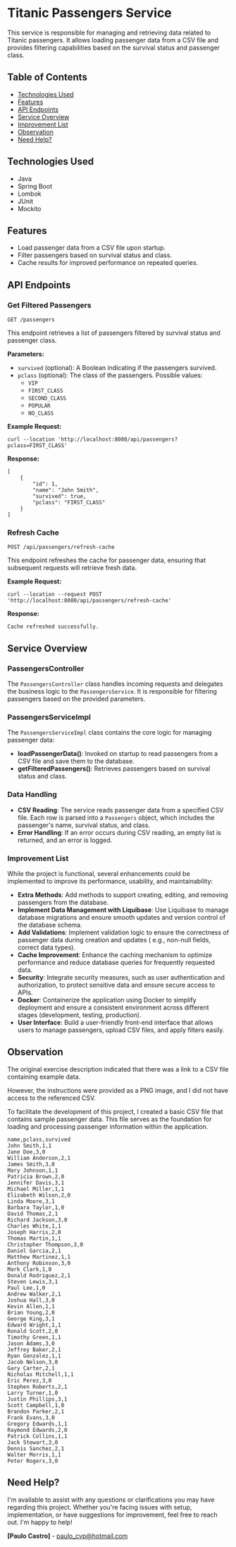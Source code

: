 # Titanic Passengers Service

This service is responsible for managing and retrieving data related to Titanic passengers. It allows loading passenger
data from a CSV file and provides filtering capabilities based on the survival status and passenger class.

## Table of Contents

- [Technologies Used](#technologies-used)
- [Features](#features)
- [API Endpoints](#api-endpoints)
- [Service Overview](#service-overview)
- [Improvement List](#improvement-list)
- [Observation](#observation)
- [Need Help?](#need-help)

## Technologies Used

- Java
- Spring Boot
- Lombok
- JUnit
- Mockito

## Features

- Load passenger data from a CSV file upon startup.
- Filter passengers based on survival status and class.
- Cache results for improved performance on repeated queries.

## API Endpoints

### Get Filtered Passengers

`GET /passengers`

This endpoint retrieves a list of passengers filtered by survival status and passenger class.

**Parameters:**

- `survived` (optional): A Boolean indicating if the passengers survived.
- `pclass` (optional): The class of the passengers. Possible values:
    - `VIP`
    - `FIRST_CLASS`
    - `SECOND_CLASS`
    - `POPULAR`
    - `NO_CLASS`

**Example Request:**

````agsl
curl --location 'http://localhost:8080/api/passengers?pclass=FIRST_CLASS'

````

**Response:**

````
[
    {
        "id": 1,
        "name": "John Smith",
        "survived": true,
        "pclass": "FIRST_CLASS"
    }
]
````

### Refresh Cache

`POST /api/passengers/refresh-cache`

This endpoint refreshes the cache for passenger data, ensuring that subsequent requests will retrieve fresh data.

**Example Request:**

````agsl
curl --location --request POST 'http://localhost:8080/api/passengers/refresh-cache'
````

**Response:**

````agsl
Cache refreshed successfully.
````

## Service Overview

### PassengersController

The `PassengersController` class handles incoming requests and delegates the business logic to the `PassengersService`.
It is responsible for filtering passengers based on the provided parameters.

### PassengersServiceImpl

The `PassengersServiceImpl` class contains the core logic for managing passenger data:

- **loadPassengerData()**: Invoked on startup to read passengers from a CSV file and save them to the database.
- **getFilteredPassengers()**: Retrieves passengers based on survival status and class.

### Data Handling

- **CSV Reading**: The service reads passenger data from a specified CSV file. Each row is parsed into a `Passengers`
  object, which includes the passenger's name, survival status, and class.
- **Error Handling**: If an error occurs during CSV reading, an empty list is returned, and an error is logged.

### Improvement List

While the project is functional, several enhancements could be implemented to improve its performance, usability, and
maintainability:

- **Extra Methods**: Add methods to support creating, editing, and removing passengers from the database.
- **Implement Data Management with Liquibase**: Use Liquibase to manage database migrations and ensure smooth updates and
  version control of the database schema.
- **Add Validations**: Implement validation logic to ensure the correctness of passenger data during creation and updates (
  e.g., non-null fields, correct data types).
- **Cache Improvement**: Enhance the caching mechanism to optimize performance and reduce database queries for frequently
  requested data.
- **Security**: Integrate security measures, such as user authentication and authorization, to protect sensitive data and
  ensure secure access to APIs.
- **Docker**: Containerize the application using Docker to simplify deployment and ensure a consistent environment across
  different stages (development, testing, production).
- **User Interface**: Build a user-friendly front-end interface that allows users to manage passengers, upload CSV files,
  and apply filters easily.

## Observation
The original exercise description indicated that there was a link to a CSV file containing example data. 

However, the instructions were provided as a PNG image, and I did not have access to the referenced CSV. 

To facilitate the development of this project, I created a basic CSV file that contains sample passenger data. This file serves as the foundation for loading and processing passenger information within the application.


````agsl
name,pclass,survived
John Smith,1,1
Jane Doe,3,0
William Anderson,2,1
James Smith,3,0
Mary Johnson,1,1
Patricia Brown,2,0
Jennifer Davis,3,1
Michael Miller,1,1
Elizabeth Wilson,2,0
Linda Moore,3,1
Barbara Taylor,1,0
David Thomas,2,1
Richard Jackson,3,0
Charles White,1,1
Joseph Harris,2,0
Thomas Martin,1,1
Christopher Thompson,3,0
Daniel Garcia,2,1
Matthew Martinez,1,1
Anthony Robinson,3,0
Mark Clark,1,0
Donald Rodriguez,2,1
Steven Lewis,3,1
Paul Lee,1,0
Andrew Walker,2,1
Joshua Hall,3,0
Kevin Allen,1,1
Brian Young,2,0
George King,3,1
Edward Wright,1,1
Ronald Scott,2,0
Timothy Green,1,1
Jason Adams,3,0
Jeffrey Baker,2,1
Ryan Gonzalez,1,1
Jacob Nelson,3,0
Gary Carter,2,1
Nicholas Mitchell,1,1
Eric Perez,3,0
Stephen Roberts,2,1
Larry Turner,1,0
Justin Phillips,3,1
Scott Campbell,1,0
Brandon Parker,2,1
Frank Evans,3,0
Gregory Edwards,1,1
Raymond Edwards,2,0
Patrick Collins,1,1
Jack Stewart,3,0
Dennis Sanchez,2,1
Walter Morris,1,1
Peter Rogers,3,0
````

## Need Help?
I'm available to assist with any questions or clarifications you may have regarding this project. Whether you're facing issues with setup, implementation, or have suggestions for improvement, feel free to reach out. I'm happy to help!

**[Paulo Castro]** - paulo_cvp@hotmail.com
